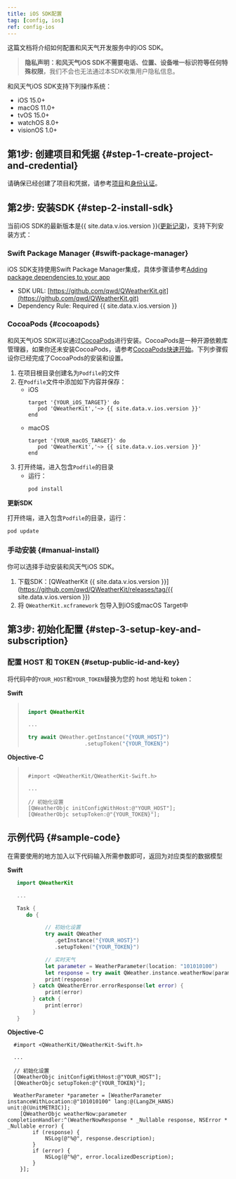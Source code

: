 ```yaml
---
title: iOS SDK配置
tag: [config, ios]
ref: config-ios
---
```


这篇文档将介绍如何配置和风天气开发服务中的iOS SDK。

> **隐私声明：**和风天气iOS SDK**不需要电话、位置、设备唯一标识符等任何特殊权限**，我们不会也无法通过本SDK收集用户隐私信息。

和风天气iOS SDK支持下列操作系统：
- iOS 15.0+
- macOS 11.0+
- tvOS 15.0+
- watchOS 8.0+
- visionOS 1.0+

## 第1步: 创建项目和凭据 {#step-1-create-project-and-credential}

请确保已经创建了项目和凭据，请参考[项目](/docs/configuration/project-and-key/)和[身份认证](/docs/authentication/)。

## 第2步: 安装SDK {#step-2-install-sdk}

当前iOS SDK的最新版本是{{ site.data.v.ios.version }}([更新记录](https://blog.qweather.com/release/sdk/))，支持下列安装方式：

### Swift Package Manager {#swift-package-manager}

iOS SDK支持使用Swift Package Manager集成，具体步骤请参考[Adding package dependencies to your app](https://developer.apple.com/documentation/xcode/adding-package-dependencies-to-your-app)

* SDK URL: [https://github.com/qwd/QWeatherKit.git](https://github.com/qwd/QWeatherKit.git)
* Dependency Rule: Required {{ site.data.v.ios.version }}

### CocoaPods {#cocoapods}

和风天气iOS SDK可以通过[CocoaPods](https://cocoapods.org/)进行安装。CocoaPods是一种开源依赖库管理器，如果你还未安装CocoaPods，请参考[CocoaPods快速开始](https://guides.cocoapods.org/using/getting-started.html)。下列步骤假设你已经完成了CocoaPods的安装和设置。

1. 在项目根目录创建名为`Podfile`的文件
2. 在`Podfile`文件中添加如下内容并保存：
   - iOS
     ```
     target '{YOUR_iOS_TARGET}' do
        pod 'QWeatherKit','~> {{ site.data.v.ios.version }}'
     end
     ```
   - macOS
     ```
     target '{YOUR_macOS_TARGET}' do
        pod 'QWeatherKit','~> {{ site.data.v.ios.version }}'
     end
     ```
3. 打开终端，进入包含`Podfile`的目录
   - 运行：
      ```
      pod install
      ```

**更新SDK**

打开终端，进入包含`Podfile`的目录，运行：

```
pod update
```

### 手动安装 {#manual-install}

你可以选择手动安装和风天气iOS SDK。

1. 下载SDK：[QWeatherKit {{ site.data.v.ios.version }}](https://github.com/qwd/QWeatherKit/releases/tag/{{ site.data.v.ios.version }})
2. 将 `QWeatherKit.xcframework` 包导入到iOS或macOS Target中


## 第3步: 初始化配置 {#step-3-setup-key-and-subscription}


### 配置 HOST 和 TOKEN {#setup-public-id-and-key}

将代码中的`YOUR_HOST`和`YOUR_TOKEN`替换为您的 host 地址和 token：

**Swift**
>
>```swift
>
>  import QWeatherKit
>
>  ...
>
>  try await QWeather.getInstance("{YOUR_HOST}")
>                    .setupToken("{YOUR_TOKEN}")
>
>```

**Objective-C**

>
>```objc
>
>  #import <QWeatherKit/QWeatherKit-Swift.h>
>
>  ...
>
>  // 初始化设置
>  [QWeatherObjc initConfigWithHost:@"YOUR_HOST"];
>  [QWeatherObjc setupToken:@"{YOUR_TOKEN}"];
>
>```

## 示例代码 {#sample-code}

在需要使用的地方加入以下代码输入所需参数即可，返回为对应类型的数据模型
  
**Swift**

```swift
   import QWeatherKit

   ...

   Task {
      do {

            // 初始化设置
            try await QWeather
               .getInstance("{YOUR_HOST}")
               .setupToken("{YOUR_TOKEN}")

            // 实时天气
            let parameter = WeatherParameter(location: "101010100")
            let response = try await QWeather.instance.weatherNow(parameter)
            print(response)
        } catch QWeatherError.errorResponse(let error) {
            print(error)
        } catch {
            print(error)
        }
   }

```        

**Objective-C**
```objc
  #import <QWeatherKit/QWeatherKit-Swift.h>

  ...

  // 初始化设置
  [QWeatherObjc initConfigWithHost:@"YOUR_HOST"];
  [QWeatherObjc setupToken:@"{YOUR_TOKEN}"];

  WeatherParameter *parameter = [WeatherParameter instanceWithLocation:@"101010100" lang:@(LangZH_HANS) unit:@(UnitMETRIC)];
    [QWeatherObjc weatherNow:parameter completionHandler:^(WeatherNowResponse * _Nullable response, NSError * _Nullable error) {
        if (response) {
            NSLog(@"%@", response.description);
        }
        if (error) {
            NSLog(@"%@", error.localizedDescription);
        }
    }];
```